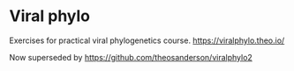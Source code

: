 # Viral phylo

Exercises for practical viral phylogenetics course. https://viralphylo.theo.io/


Now superseded by https://github.com/theosanderson/viralphylo2
